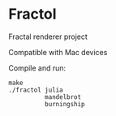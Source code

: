 # Fractol
Fractal renderer project

Compatible with Mac devices


Compile and run:

    make
    ./fractol julia
              mandelbrot
              burningship
